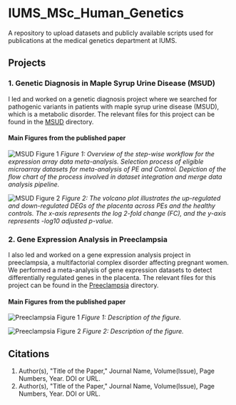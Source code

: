 # IUMS_MSc_Human_Genetics

A repository to upload datasets and publicly available scripts used for publications at the medical genetics department at IUMS.

## Projects

### 1. Genetic Diagnosis in Maple Syrup Urine Disease (MSUD)
I led and worked on a genetic diagnosis project where we searched for pathogenic variants in patients with maple syrup urine disease (MSUD), which is a metabolic disorder. The relevant files for this project can be found in the [MSUD](MSUD/) directory.

#### Main Figures from the published paper
![MSUD Figure 1](MSUD/1-s2.0-S2210778921000386-gr1_lrg.jpg)
*Figure 1: Overview of the step-wise workflow for the expression array data meta-analysis. Selection process of eligible microarray datasets for meta-analysis of PE and Control. Depiction of the flow chart of the process involved in dataset integration and merge data analysis pipeline.*

![MSUD Figure 2](MSUD/1-s2.0-S2210778921000386-gr6_lrg.jpg)
*Figure 2: The volcano plot illustrates the up-regulated and down-regulated DEGs of the placenta across PEs and the healthy controls. The x-axis represents the log 2-fold change (FC), and the y-axis represents -log10 adjusted p-value.*

### 2. Gene Expression Analysis in Preeclampsia
I also led and worked on a gene expression analysis project in preeclampsia, a multifactorial complex disorder affecting pregnant women. We performed a meta-analysis of gene expression datasets to detect differentially regulated genes in the placenta. The relevant files for this project can be found in the [Preeclampsia](Preeclampsia/) directory.

#### Main Figures from the published paper
![Preeclampsia Figure 1](Preeclampsia/figure1.png)
*Figure 1: Description of the figure.*

![Preeclampsia Figure 2](Preeclampsia/figure2.png)
*Figure 2: Description of the figure.*

## Citations
1. Author(s), "Title of the Paper," Journal Name, Volume(Issue), Page Numbers, Year. DOI or URL.
2. Author(s), "Title of the Paper," Journal Name, Volume(Issue), Page Numbers, Year. DOI or URL.